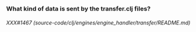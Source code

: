 
### What kind of data is sent by the transfer.clj files?

###### XXX#1467 (source-code/clj/engines/engine_handler/transfer/README.md)  
